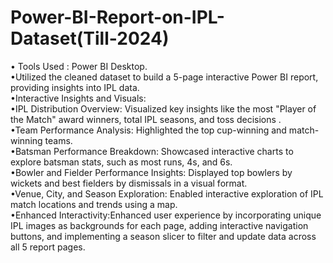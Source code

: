 # Power-BI-Report-on-IPL-Dataset(Till-2024)
• Tools Used : Power BI Desktop.<br>
•Utilized the cleaned dataset  to build a 5-page interactive Power BI report, providing insights into IPL data.<br>
•Interactive Insights and Visuals:<br>
     •IPL Distribution Overview: Visualized key insights like the most "Player of the Match" award 
  winners, total IPL seasons, and toss decisions .<br>
     •Team Performance Analysis: Highlighted the top cup-winning and match-winning teams. <br>
     •Batsman Performance Breakdown: Showcased interactive charts to explore batsman stats, such as most 
  runs, 4s, and 6s.<br>
     •Bowler and Fielder Performance Insights: Displayed top bowlers by wickets and best fielders by 
  dismissals in a visual format.<br>
     •Venue, City, and Season Exploration: Enabled interactive exploration of IPL match locations and 
  trends using a map.<br>
•Enhanced Interactivity:Enhanced user experience by incorporating unique IPL images as backgrounds 
for each page, adding interactive navigation buttons, and implementing a season slicer to filter and 
update data across all 5 report pages.
